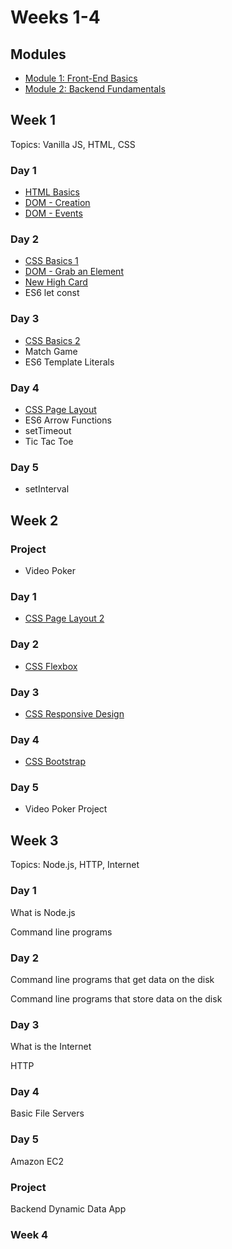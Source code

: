 # Weeks 1-4

## Modules

* [Module 1: Front-End Basics](../1-front-end-basics/1-0-module-1-overview.md)
* [Module 2: Backend Fundamentals ](../2-back-end-basics/2-0-module-2-overview.md)

## Week 1

Topics: Vanilla JS, HTML, CSS

### Day 1

* [HTML Basics](../1-front-end-basics/1-1-html-and-css.md#free-code-camp-html)
* [DOM - Creation](../1-front-end-basics/1-4-dom-review/1-4-1-creating-elements.md)
* [DOM - Events](../1-front-end-basics/1-4-dom-review/1-4-2-events.md)

### Day 2

* [CSS Basics 1](../1-front-end-basics/1-1-html-and-css.md#free-code-camp-css)
* [DOM - Grab an Element](../1-front-end-basics/1-4-dom-review/1-4-2-events.md)
* [New High Card](../1-front-end-basics/1-6-new-high-card.md)
* ES6 let const

### Day 3

* [CSS Basics 2](../1-front-end-basics/1-1-html-and-css.md#free-code-camp-css)
* Match Game
* ES6 Template Literals

### Day 4

* [CSS Page Layout](../1-front-end-basics/1-1-html-and-css.md#css-web-page-layout)
* ES6 Arrow Functions
* setTimeout
* Tic Tac Toe

### Day 5

* setInterval

## Week 2

### Project

* Video Poker

### Day 1

* [CSS Page Layout 2](../1-front-end-basics/1-1-html-and-css.md#css-web-page-layout)

### Day 2

* [CSS Flexbox](../1-front-end-basics/1-1-html-and-css.md#flex-box)

### Day 3

* [CSS Responsive Design](../1-front-end-basics/1-1-html-and-css.md#responsive-pages)

### Day 4

* [CSS Bootstrap](../1-front-end-basics/1-1-html-and-css.md#bootstrap)

### Day 5

* Video Poker Project

## Week 3

Topics: Node.js, HTTP, Internet

### Day 1

What is Node.js

Command line programs

### Day 2

Command line programs that get data on the disk

Command line programs that store data on the disk

### Day 3

What is the Internet

HTTP

### Day 4

Basic File Servers

### Day 5

Amazon EC2

### Project

Backend Dynamic Data App

### Week 4

